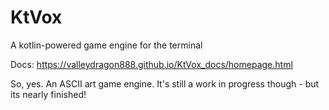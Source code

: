 # KtVox
A kotlin-powered game engine for the terminal

Docs: https://valleydragon888.github.io/KtVox_docs/homepage.html

So, yes. An ASCII art game engine.
It's still a work in progress though - 
but its nearly finished! 
